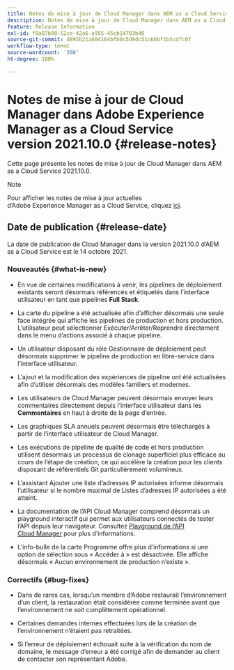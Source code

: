 ```yaml
---
title: Notes de mise à jour de Cloud Manager dans AEM as a Cloud Service version 2021.10.0
description: Notes de mise à jour de Cloud Manager dans AEM as a Cloud Service version 2021.10.0
feature: Release Information
exl-id: f8a87b00-52ce-42a6-a955-45cb14703b40
source-git-commit: d895b21a804164bfb0c5d9dc51c66bf1b5cdfc0f
workflow-type: tm+mt
source-wordcount: '398'
ht-degree: 100%

---
```


# Notes de mise à jour de Cloud Manager dans Adobe Experience Manager as a Cloud Service version 2021.10.0 {#release-notes}

Cette page présente les notes de mise à jour de Cloud Manager dans AEM as a Cloud Service 2021.10.0.

>[!NOTE]
>Pour afficher les notes de mise à jour actuelles d’Adobe Experience Manager as a Cloud Service, cliquez [ici](https://experienceleague.adobe.com/docs/experience-manager-cloud-service/release-notes/release-notes/release-notes-current.html?lang=fr).

## Date de publication {#release-date}

La date de publication de Cloud Manager dans la version 2021.10.0 d’AEM as a Cloud Service est le 14 octobre 2021.


### Nouveautés {#what-is-new}

* En vue de certaines modifications à venir, les pipelines de déploiement existants seront désormais référencés et étiquetés dans l’interface utilisateur en tant que pipelines **Full Stack**.

* La carte du pipeline a été actualisée afin d’afficher désormais une seule face intégrée qui affiche les pipelines de production et hors production. L’utilisateur peut sélectionner Exécuter/Arrêter/Reprendre directement dans le menu d’actions associé à chaque pipeline.

* Un utilisateur disposant du rôle Gestionnaire de déploiement peut désormais supprimer le pipeline de production en libre-service dans l’interface utilisateur.

* L’ajout et la modification des expériences de pipeline ont été actualisées afin d’utiliser désormais des modèles familiers et modernes.

* Les utilisateurs de Cloud Manager peuvent désormais envoyer leurs commentaires directement depuis l’interface utilisateur dans les **Commentaires** en haut à droite de la page d’entrée.

* Les graphiques SLA annuels peuvent désormais être téléchargés à partir de l’interface utilisateur de Cloud Manager.

* Les exécutions de pipeline de qualité de code et hors production utilisent désormais un processus de clonage superficiel plus efficace au cours de l’étape de création, ce qui accélère la création pour les clients disposant de référentiels Git particulièrement volumineux.

* L’assistant Ajouter une liste d’adresses IP autorisées informe désormais l’utilisateur si le nombre maximal de Listes d’adresses IP autorisées a été atteint.

* La documentation de l’API Cloud Manager comprend désormais un playground interactif qui permet aux utilisateurs connectés de tester l’API depuis leur navigateur. Consultez [Playground de l’API Cloud Manager](https://www.adobe.io/experience-cloud/cloud-manager/reference/playground/) pour plus d’informations.

* L’info-bulle de la carte Programme offre plus d’informations si une option de sélection sous « Accéder à » est désactivée. Elle affiche désormais « Aucun environnement de production n’existe ».

### Correctifs {#bug-fixes}

* Dans de rares cas, lorsqu’un membre d’Adobe restaurait l’environnement d’un client, la restauration était considérée comme terminée avant que l’environnement ne soit complètement opérationnel.

* Certaines demandes internes effectuées lors de la création de l’environnement n’étaient pas retraitées.

* Si l’erreur de déploiement échouait suite à la vérification du nom de domaine, le message d’erreur a été corrigé afin de demander au client de contacter son représentant Adobe.
